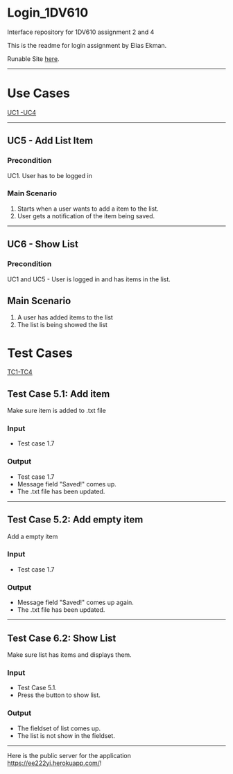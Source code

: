 # Login_1DV610
Interface repository for 1DV610 assignment 2 and 4

This is the readme for login assignment by Elias Ekman.

Runable Site [here](https://ee222yi.herokuapp.com/).

***

# Use Cases

[UC1 -UC4](https://github.com/dntoll/1dv610/blob/master/assignments/A2_resources/UseCases.md)

***

## UC5 - Add List Item

### __Precondition__
UC1. User has to be logged in

### __Main Scenario__

1. Starts when a user wants to add a item to the list.
2. User gets a notification of the item being saved.

***

## UC6 - Show List

### __Precondition__
UC1 and UC5 - User is logged in and has items in the list.

## __Main Scenario__
1. A user has added items to the list
2. The list is being showed the list

# Test Cases

[TC1-TC4](https://github.com/dntoll/1dv610/blob/master/assignments/A2_resources/TestCases.md)

## Test Case 5.1: Add item
Make sure item is added to .txt file

### __Input__
* Test case 1.7

### __Output__
* Test case 1.7
* Message field "Saved!" comes up.
* The .txt file has been updated.

***

## Test Case 5.2: Add empty item
Add a empty item

### __Input__
* Test case 1.7

### __Output__
* Message field "Saved!" comes up again.
* The .txt file has been updated.

***

## Test Case 6.2: Show List
Make sure list has items and displays them.

### __Input__
* Test Case 5.1.
* Press the button to show list.

### __Output__
* The fieldset of list comes up.
* The list is not show in the fieldset.

***
Here is the public server for the application https://ee222yi.herokuapp.com/!
